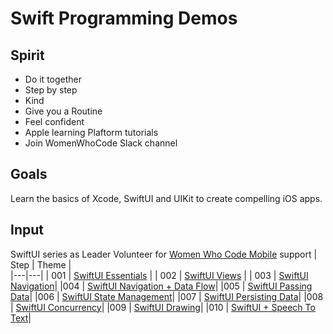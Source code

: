 # Swift Programming Demos

## Spirit
- Do it together
- Step by step
- Kind
- Give you a Routine
- Feel confident
- Apple learning Plaftorm tutorials
- Join WomenWhoCode Slack channel

## Goals
Learn the basics of Xcode, SwiftUI and UIKit to create compelling iOS apps.

## Input
SwiftUI series as Leader Volunteer for [Women Who Code Mobile](https://github.com/betty-godier/diversity-inclusion-resources#womenwhocode) support
|  Step | Theme  |   
|---|---|
|  001 | [SwiftUI Essentials](https://github.com/betty-godier/examples/blob/master/demos/study-group/001-swiftui-essentials.md)  | 
|  002 | [SwiftUI Views](https://github.com/betty-godier/examples/blob/master/demos/study-group/002-swiftui-views.md)  | 
| 003 | [SwiftUI Navigation](https://github.com/betty-godier/examples/blob/master/demos/study-group/003-swiftui-navigation.md)|
|004 | [SwiftUI Navigation + Data Flow](https://github.com/betty-godier/examples/blob/master/demos/study-group/004-swiftui-navAndDataFlow.md)|
|005 | [SwiftUI Passing Data](https://github.com/betty-godier/examples/blob/master/demos/study-group/005-swiftui-passingData.md)|
|006 | [SwiftUI State Management](https://github.com/betty-godier/examples/blob/master/demos/study-group/006-swiftui-stateManagement.md)|
|007 | [SwiftUI Persisting Data](https://github.com/betty-godier/examples/blob/master/demos/study-group/007-swiftui-persistence.md)|
|008 | [SwiftUI Concurrency](https://github.com/betty-godier/examples/blob/master/demos/study-group/008-swiftui-concurrency.md)|
|009 | [SwiftUI Drawing](https://github.com/betty-godier/examples/blob/master/demos/study-group/009-swiftui-drawing.md)|
|010 | [SwiftUI + Speech To Text](https://github.com/betty-godier/examples/blob/master/demos/study-group/010-swiftui-audioToText.md)|
